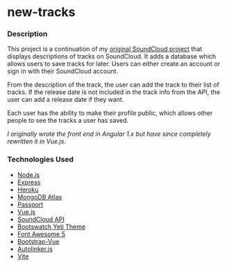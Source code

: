 # new-tracks

### Description

This project is a continuation of my [original SoundCloud project](https://github.com/njscholfield/soundcloud) that displays descriptions of tracks on SoundCloud. It adds a database which allows users to save tracks for later. Users can either create an account or sign in with their SoundCloud account.

From the description of the track, the user can add the track to their list of tracks. If the release date is not included in the track info from the API, the user can add a release date if they want.

Each user has the ability to make their profile public, which allows other people to see the tracks a user has saved.

*I originally wrote the front end in Angular 1.x but have since completely rewritten it in Vue.js.*

### Technologies Used
- [Node.js](https://nodejs.org)
- [Express](https://expressjs.com)
- [Heroku](https://heroku.com)
- [MongoDB Atlas](https://www.mongodb.com/cloud/atlas)
- [Passport](http://passportjs.org)
- [Vue.js](https://vuejs.org)
- [SoundCloud API](https://developers.soundcloud.com)
- [Bootswatch Yeti Theme](https://bootswatch.com/yeti/)
- [Font Awesome 5](https://fontawesome.com)
- [Bootstrap-Vue](https://bootstrap-vue.js.org)
- [Autolinker.js](https://github.com/gregjacobs/Autolinker.js)
- [Vite](https://vitejs.dev/)
